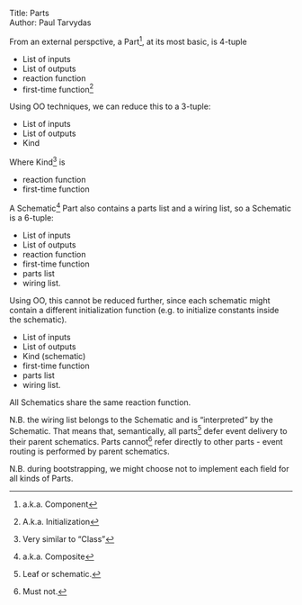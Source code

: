 Title: Parts  
Author: Paul Tarvydas

From an external perspctive, a Part[^fn1], at its most basic, is  4-tuple

* List of inputs
* List of outputs
* reaction function
* first-time function[^fn2]

Using OO techniques, we can reduce this to a 3-tuple:

* List of inputs
* List of outputs
* Kind

Where Kind[^fn3] is

* reaction function
* first-time function

A Schematic[^fn4] Part also contains a parts list and a wiring list, so a Schematic is a 6-tuple:

* List of inputs
* List of outputs
* reaction function
* first-time function
* parts list
* wiring list.

Using OO, this cannot be reduced further, since each schematic might contain a different initialization function (e.g. to initialize constants inside the schematic).

* List of inputs
* List of outputs
* Kind (schematic)
* first-time function
* parts list
* wiring list.

All Schematics share the same reaction function.

N.B. the wiring list belongs to the Schematic and is “interpreted” by the Schematic.  That means that, semantically, all parts[^fn5] defer event delivery to their parent schematics.  Parts cannot[^fn6] refer directly to other parts - event routing is performed by parent schematics.

N.B. during bootstrapping, we might choose not to implement each field for all kinds of Parts.

[^fn1]: a.k.a. Component

[^fn2]: A.k.a. Initialization

[^fn3]: Very similar to “Class”

[^fn4]: a.k.a. Composite

[^fn5]: Leaf or schematic.

[^fn6]: Must not.